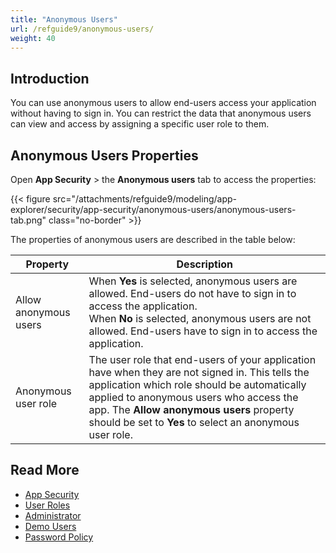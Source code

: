 ```yaml
---
title: "Anonymous Users"
url: /refguide9/anonymous-users/
weight: 40
---
```


## Introduction

You can use anonymous users to allow end-users access your application without having to sign in. You can restrict the data that anonymous users can view and access by assigning a specific user role to them. 

## Anonymous Users Properties

Open **App Security** > the **Anonymous users** tab to access the properties:

{{< figure src="/attachments/refguide9/modeling/app-explorer/security/app-security/anonymous-users/anonymous-users-tab.png" class="no-border" >}}

The properties of anonymous users are described in the table below:

| Property              | Description                                                  |
| --------------------- | ------------------------------------------------------------ |
| Allow anonymous users | When **Yes** is selected, anonymous users are allowed. End-users do not have to sign in to access the application. <br />When **No** is selected, anonymous users are not allowed. End-users have to sign in to access the application. |
| Anonymous user role   | The user role that end-users of your application have when they are not signed in. This tells the application which role should be automatically applied to anonymous users who access the app. The **Allow anonymous users** property should be set to **Yes** to select an anonymous user role. |

## Read More

* [App Security](/refguide9/app-security/)
* [User Roles](/refguide9/user-roles/)
* [Administrator](/refguide9/administrator/)
* [Demo Users](/refguide9/demo-users/)
* [Password Policy](/refguide9/password-policy/)
